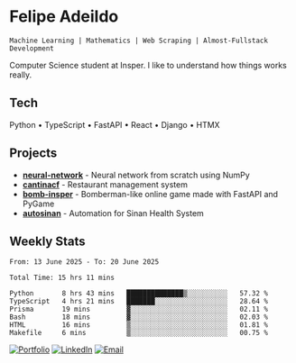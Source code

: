 # Felipe Adeildo

```
Machine Learning | Mathematics | Web Scraping | Almost-Fullstack Development
```

Computer Science student at Insper. I like to understand how things works really.

## Tech
Python • TypeScript • FastAPI • React • Django • HTMX

## Projects
- **[neural-network](https://github.com/felipeadeildo/neural-network)** - Neural network from scratch using NumPy
- **[cantinacf](https://github.com/felipeadeildo/cantinacf)** - Restaurant management system
- **[bomb-insper](https://github.com/insper-dev/bomb)** - Bomberman-like online game made with FastAPI and PyGame 
- **[autosinan](https://github.com/felipeadeildo/autosinan)** - Automation for Sinan Health System

## Weekly Stats
<!--START_SECTION:waka-->

```ansi
From: 13 June 2025 - To: 20 June 2025

Total Time: 15 hrs 11 mins

Python       8 hrs 43 mins   ██████████████▒░░░░░░░░░░   57.32 %
TypeScript   4 hrs 21 mins   ███████░░░░░░░░░░░░░░░░░░   28.64 %
Prisma       19 mins         ▓░░░░░░░░░░░░░░░░░░░░░░░░   02.11 %
Bash         18 mins         ▓░░░░░░░░░░░░░░░░░░░░░░░░   02.03 %
HTML         16 mins         ▒░░░░░░░░░░░░░░░░░░░░░░░░   01.81 %
Makefile     6 mins          ▒░░░░░░░░░░░░░░░░░░░░░░░░   00.75 %
```

<!--END_SECTION:waka-->

[![Portfolio](https://img.shields.io/badge/felipeadeildo.com-FF6B6B?style=flat-square&logo=firefox&logoColor=white)](https://felipeadeildo.com)
[![LinkedIn](https://img.shields.io/badge/LinkedIn-0077B5?style=flat-square&logo=linkedin&logoColor=white)](https://linkedin.com/in/felipeadeildo)
[![Email](https://img.shields.io/badge/Email-D14836?style=flat-square&logo=gmail&logoColor=white)](mailto:contato@felipeadeildo.com)
